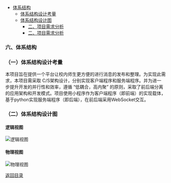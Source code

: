 - [体系结构](#op1)
	- [体系结构设计考量](#op11)
	- [体系结构设计图](#op12)
		- [二、项目需求分析](#op121)
		- [二、项目需求分析](#op122)

<span id="op1"></span>
### 六、体系结构

<span id="op11"></span>
### （一）体系结构设计考量

本项目旨在提供一个平台让校内师生更方便的进行消息的发布和整理。为实现此需求，本项目需采取 C/S架构设计，分别实现客户端程序和服务端程序。并为进一步提升开发的并行性和效率，遵循 “低耦合，高内聚” 的原则，采取了前后端分离的应用架构和开发模式。项目使用小程序作为客户端程序（即前端）的实现载体，基于python实现服务端程序（即后端），在前后端采用WebSocket交互。

<span id="op12"></span>
### （二）体系结构设计图

<span id="op121"></span>
#### 逻辑视图

![逻辑视图](https://azurlin.oss-cn-beijing.aliyuncs.com/2019ldu_SE/im/%E9%80%BB%E8%BE%91%E6%9E%B6%E6%9E%84.png)

<span id="op122"></span>
#### 物理视图


![物理视图](https://azurlin.oss-cn-beijing.aliyuncs.com/2019ldu_SE/im/%E7%89%A9%E7%90%86%E6%9E%B6%E6%9E%84.png)

[返回目录](README.md)

